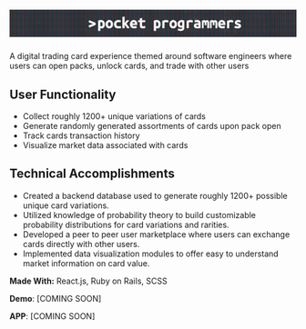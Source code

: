 
# <img src="title.gif" width="1000">

A digital trading card experience themed around software engineers where users can open packs, unlock cards, and trade with other users 

## User Functionality
* Collect roughly 1200+ unique variations of cards
* Generate randomly generated assortments of cards upon pack open
* Track cards transaction history 
* Visualize market data associated with cards


## Technical Accomplishments
* Created a backend database used to generate roughly 1200+ possible unique card variations.
* Utilized knowledge of probability theory to build customizable probability distributions for card variations and rarities.
* Developed a peer to peer user marketplace where users can exchange cards directly with other users.
* Implemented data visualization modules to offer easy to understand market information on card value. 

**Made With:** React.js, Ruby on Rails, SCSS

**Demo**: [COMING SOON]

**APP**: [COMING SOON]





